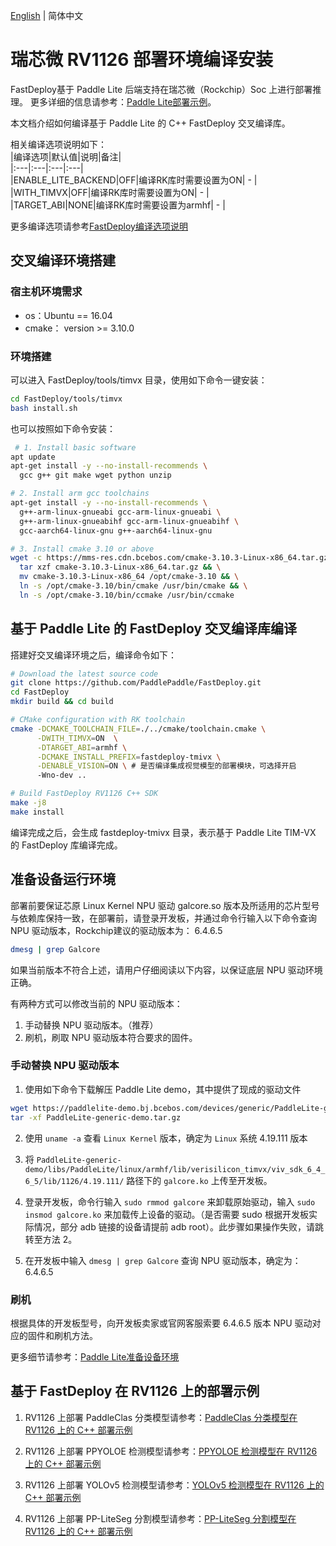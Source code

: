 [English](../../en/build_and_install/rv1126.md) | 简体中文

# 瑞芯微 RV1126 部署环境编译安装

FastDeploy基于 Paddle Lite 后端支持在瑞芯微（Rockchip）Soc 上进行部署推理。
更多详细的信息请参考：[Paddle Lite部署示例](https://www.paddlepaddle.org.cn/lite/develop/demo_guides/verisilicon_timvx.html)。

本文档介绍如何编译基于 Paddle Lite 的 C++ FastDeploy 交叉编译库。

相关编译选项说明如下：  
|编译选项|默认值|说明|备注|  
|:---|:---|:---|:---|  
|ENABLE_LITE_BACKEND|OFF|编译RK库时需要设置为ON| - |  
|WITH_TIMVX|OFF|编译RK库时需要设置为ON| - |  
|TARGET_ABI|NONE|编译RK库时需要设置为armhf| - |

更多编译选项请参考[FastDeploy编译选项说明](./README.md)

## 交叉编译环境搭建

### 宿主机环境需求  
- os：Ubuntu == 16.04
- cmake： version >= 3.10.0  

### 环境搭建
可以进入 FastDeploy/tools/timvx 目录，使用如下命令一键安装：
```bash
cd FastDeploy/tools/timvx
bash install.sh
```
也可以按照如下命令安装：
```bash
 # 1. Install basic software
apt update
apt-get install -y --no-install-recommends \
  gcc g++ git make wget python unzip

# 2. Install arm gcc toolchains
apt-get install -y --no-install-recommends \
  g++-arm-linux-gnueabi gcc-arm-linux-gnueabi \
  g++-arm-linux-gnueabihf gcc-arm-linux-gnueabihf \
  gcc-aarch64-linux-gnu g++-aarch64-linux-gnu

# 3. Install cmake 3.10 or above
wget -c https://mms-res.cdn.bcebos.com/cmake-3.10.3-Linux-x86_64.tar.gz && \
  tar xzf cmake-3.10.3-Linux-x86_64.tar.gz && \
  mv cmake-3.10.3-Linux-x86_64 /opt/cmake-3.10 && \
  ln -s /opt/cmake-3.10/bin/cmake /usr/bin/cmake && \
  ln -s /opt/cmake-3.10/bin/ccmake /usr/bin/ccmake
```

## 基于 Paddle Lite 的 FastDeploy 交叉编译库编译
搭建好交叉编译环境之后，编译命令如下：
```bash
# Download the latest source code
git clone https://github.com/PaddlePaddle/FastDeploy.git
cd FastDeploy  
mkdir build && cd build

# CMake configuration with RK toolchain
cmake -DCMAKE_TOOLCHAIN_FILE=./../cmake/toolchain.cmake \
      -DWITH_TIMVX=ON  \
      -DTARGET_ABI=armhf \
      -DCMAKE_INSTALL_PREFIX=fastdeploy-tmivx \
      -DENABLE_VISION=ON \ # 是否编译集成视觉模型的部署模块，可选择开启
      -Wno-dev ..

# Build FastDeploy RV1126 C++ SDK
make -j8
make install
```  
编译完成之后，会生成 fastdeploy-tmivx 目录，表示基于 Paddle Lite TIM-VX 的 FastDeploy 库编译完成。

## 准备设备运行环境
部署前要保证芯原 Linux Kernel NPU 驱动 galcore.so 版本及所适用的芯片型号与依赖库保持一致，在部署前，请登录开发板，并通过命令行输入以下命令查询 NPU 驱动版本，Rockchip建议的驱动版本为：	6.4.6.5
```bash
dmesg | grep Galcore
```  

如果当前版本不符合上述，请用户仔细阅读以下内容，以保证底层 NPU 驱动环境正确。

有两种方式可以修改当前的 NPU 驱动版本：
1. 手动替换 NPU 驱动版本。（推荐）
2. 刷机，刷取 NPU 驱动版本符合要求的固件。

### 手动替换 NPU 驱动版本
1. 使用如下命令下载解压 Paddle Lite demo，其中提供了现成的驱动文件
```bash
wget https://paddlelite-demo.bj.bcebos.com/devices/generic/PaddleLite-generic-demo.tar.gz
tar -xf PaddleLite-generic-demo.tar.gz
```
2. 使用 `uname -a` 查看 `Linux Kernel` 版本，确定为 `Linux` 系统 4.19.111 版本
3. 将 `PaddleLite-generic-demo/libs/PaddleLite/linux/armhf/lib/verisilicon_timvx/viv_sdk_6_4_6_5/lib/1126/4.19.111/` 路径下的 `galcore.ko` 上传至开发板。

4. 登录开发板，命令行输入 `sudo rmmod galcore` 来卸载原始驱动，输入 `sudo insmod galcore.ko` 来加载传上设备的驱动。（是否需要 sudo 根据开发板实际情况，部分 adb 链接的设备请提前 adb root）。此步骤如果操作失败，请跳转至方法 2。
5. 在开发板中输入 `dmesg | grep Galcore` 查询 NPU 驱动版本，确定为：6.4.6.5

### 刷机
根据具体的开发板型号，向开发板卖家或官网客服索要 6.4.6.5 版本 NPU 驱动对应的固件和刷机方法。

更多细节请参考：[Paddle Lite准备设备环境](https://www.paddlepaddle.org.cn/lite/develop/demo_guides/verisilicon_timvx.html#zhunbeishebeihuanjing)

## 基于 FastDeploy 在 RV1126 上的部署示例
1. RV1126 上部署 PaddleClas 分类模型请参考：[PaddleClas 分类模型在 RV1126 上的 C++ 部署示例](../../../examples/vision/classification/paddleclas/rv1126/README.md)

2. RV1126 上部署 PPYOLOE 检测模型请参考：[PPYOLOE 检测模型在 RV1126 上的 C++ 部署示例](../../../examples/vision/detection/paddledetection/rv1126/README.md)

3. RV1126 上部署 YOLOv5 检测模型请参考：[YOLOv5 检测模型在 RV1126 上的 C++ 部署示例](../../../examples/vision/detection/yolov5/rv1126/README.md)

4. RV1126 上部署 PP-LiteSeg 分割模型请参考：[PP-LiteSeg 分割模型在 RV1126 上的 C++ 部署示例](../../../examples/vision/segmentation/paddleseg/rv1126/README.md)
